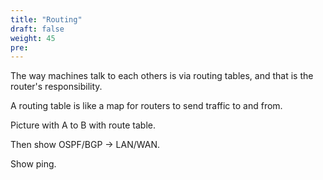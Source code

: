```yaml
---
title: "Routing"
draft: false
weight: 45
pre: 
---
```



The way machines talk to each others is via routing tables, and that is the router's responsibility.

A routing table is like a map for routers to send traffic to and from. 

Picture with A to B with route table.

Then show OSPF/BGP -> LAN/WAN.


Show ping.









